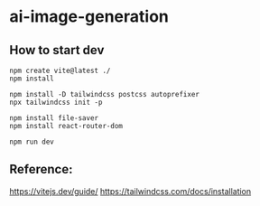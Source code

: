 # ai-image-generation

## How to start dev
```
npm create vite@latest ./
npm install

npm install -D tailwindcss postcss autoprefixer
npx tailwindcss init -p

npm install file-saver
npm install react-router-dom

npm run dev
```

## Reference:
  https://vitejs.dev/guide/
  https://tailwindcss.com/docs/installation

